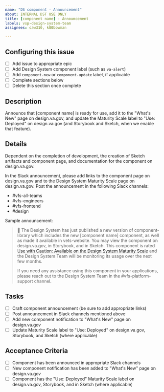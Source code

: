 ```yaml
---
name: "DS component - Announcement"
about: INTERNAL DST USE ONLY
title: [component name] - Announcement
labels: vsp-design-system-team
assignees: caw310, k80bowman

---
```


## Configuring this issue
- [ ] Add issue to appropriate epic
- [ ] Add Design System component label (such as `va-alert`)
- [ ] Add `component-new` or `component-update` label, if applicable
- [ ] Complete sections below
- [ ] Delete this section once complete

## Description
Announce that [component name] is ready for use, add it to the "What's New" page on design.va.gov, and update the Maturity Scale label to "Use: Deployed" on design.va.gov (and Storybook and Sketch, when we enable that feature).

## Details
Dependent on the completion of development, the creation of Sketch artifacts and component page, and documentation for the component on design.va.gov.

In the Slack announcement, please add links to the component page on design.va.gov and to the Design System Maturity Scale page on design.va.gov. Post the announcement in the following Slack channels:
- #vfs-all-teams
- #vfs-engineers
- #vfs-frontend
- #design

Sample announcement:
> :loudspeaker: The Design System has just published a new version of component-library which includes the new [component name] component, as well as made it available in vets-website. You may view the component on design.va.gov, in Storybook, and in Sketch. This component is rated [Use with Caution: Available on the Design System Maturity Scale](https://design.va.gov/about/maturity-scale#use-with-caution-available) and the Design System Team will be monitoring its usage over the next few months.
>
> If you need any assistance using this component in your applications, please reach out to the Design System Team in the #vfs-platform-support channel.

## Tasks
- [ ] Craft component announcement (be sure to add appropriate links)
- [ ] Post announcement in Slack channels mentioned above
- [ ] Add new component notification to "What's New" page on design.va.gov
- [ ] Update Maturity Scale label to "Use: Deployed" on design.va.gov, Storybook, and Sketch (where applicable)

## Acceptance Criteria
- [ ] Component has been announced in appropriate Slack channels
- [ ] New component notification has been added to "What's New" page on design.va.gov
- [ ] Component has the "Use: Deployed" Maturity Scale label on design.va.gov, Storybook, and in Sketch (where applicable)